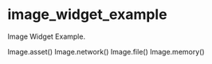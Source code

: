 # image_widget_example
Image Widget Example.

Image.asset()
Image.network()
Image.file()
Image.memory()
